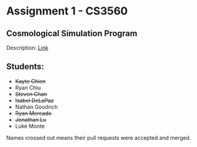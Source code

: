# Assignment 1 - CS3560
## Cosmological Simulation Program

Description: [Link](assignment-1.pdf)

## Students:
* ~~Kayte Chien~~
* Ryan Chiu
* ~~Steven Chan~~
* ~~Isabel DeLaPaz~~
* Nathan Goodrich
* ~~Ryan Mercado~~
* ~~Jonathan Lu~~
* Luke Monte

Names crossed out means their pull requests were accepted and merged.
